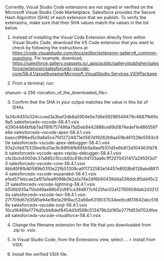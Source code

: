 Currently, Visual Studio Code extensions are not signed or verified on the
Microsoft Visual Studio Code Marketplace. Salesforce provides the Secure Hash
Algorithm (SHA) of each extension that we publish. To verify the extensions,
make sure that their SHA values match the values in the list below.

1. Instead of installing the Visual Code Extension directly from within Visual
   Studio Code, download the VS Code extension that you want to check by
   following the instructions at
   https://code.visualstudio.com/docs/editor/extension-gallery#_common-questions.
   For example, download,
   https://salesforce.gallery.vsassets.io/_apis/public/gallery/publisher/salesforce/extension/salesforcedx-vscode-core/58.4.1/assetbyname/Microsoft.VisualStudio.Services.VSIXPackage.

2. From a terminal, run:

shasum -a 256 <location_of_the_downloaded_file>

3. Confirm that the SHA in your output matches the value in this list of SHAs.

1a34c6451c024ccced3a3baf2db8a5954e0e7d9e59296549479c4687fb69c9a5  salesforcedx-vscode-58.4.1.vsix
42904484bfbb7ad78f6757486a75d5eb8442886ce99d1874edef1e4865597e6e  salesforcedx-vscode-apex-58.4.1.vsix
baecc9f96ed5c9a8a5ce7fd12724471e0567d19262b6aa59b461028e5583c90e  salesforcedx-vscode-apex-debugger-58.4.1.vsix
97a2cfdd75339ee1bd7ac9c89f06fb695b9a9aef5101d5e6b813d104463fd78b  salesforcedx-vscode-apex-replay-debugger-58.4.1.vsix
cfe2bcb4000dc37a885c10ccb92c618c94133aa6c1ff2070431417a2955f3d70  salesforcedx-vscode-core-58.4.1.vsix
6bb85f8fb80589b0310e22fb51309ca911732583e14457e8928b6128abd88114  salesforcedx-vscode-expanded-58.4.1.vsix
efed571ebcae2af01a1ea9098b0b2a1a74e24f6b90439d4a536ddc85dd45c22f  salesforcedx-vscode-lightning-58.4.1.vsix
b506b935a75bd49ae86b02df81ca38d877cf433fac02af2785609dab2d32124a  salesforcedx-vscode-lwc-58.4.1.vsix
27f709d67d3585e94e16e1e29f8ac52a66e6319037034ee6cd613642abc5186e  salesforcedx-vscode-soql-58.4.1.vsix
10ca16469ef774d0cbb8def8454d3d598c513479b2d165e277fd53d7034feea4  salesforcedx-vscode-visualforce-58.4.1.vsix


4. Change the filename extension for the file that you downloaded from .zip to
.vsix.

5. In Visual Studio Code, from the Extensions view, select ... > Install from
VSIX.

6. Install the verified VSIX file.

